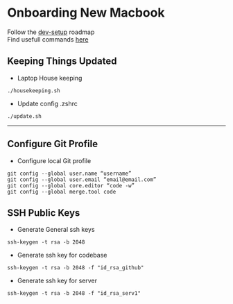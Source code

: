 # Onboarding New Macbook

Follow the [dev-setup](https://github.com/tangimds/dotfiles/blob/main/dev-setup.md) roadmap  
Find usefull commands [here](https://github.com/tangimds/dotfiles/blob/main/os-x-setup-commands.sh)


## Keeping Things Updated

- Laptop House keeping

```shell
./housekeeping.sh
```

- Update config .zshrc

```shell
./update.sh
```

---
## Configure Git Profile

- Configure local Git profile

```
git config --global user.name “username”
git config --global user.email “email@email.com”
git config --global core.editor “code -w”
git config --global merge.tool code

```

## SSH Public Keys

- Generate General ssh keys

```
ssh-keygen -t rsa -b 2048
```

- Generate ssh key for codebase

```
ssh-keygen -t rsa -b 2048 -f "id_rsa_github"
```

- Generate ssh key for server

```
ssh-keygen -t rsa -b 2048 -f "id_rsa_serv1"
```

